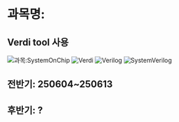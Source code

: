 # 과목명: 
## Verdi tool 사용
![과목:SystemOnChip](https://img.shields.io/badge/과목-SystemOnChip-4CAF50?style=flat&logo=opencv&logoColor=4CAF50)
![Verdi](https://img.shields.io/badge/Tool-Verdi-003366?logo=python&logoColor=blue)
![Verilog](https://img.shields.io/badge/Verilog-grey?logo=python&logoColor=003366)
![SystemVerilog](https://img.shields.io/badge/SystemVerilog-grey?logo=python&logoColor=003366)
## 전반기: 250604~250613 
## 후반기: ?
